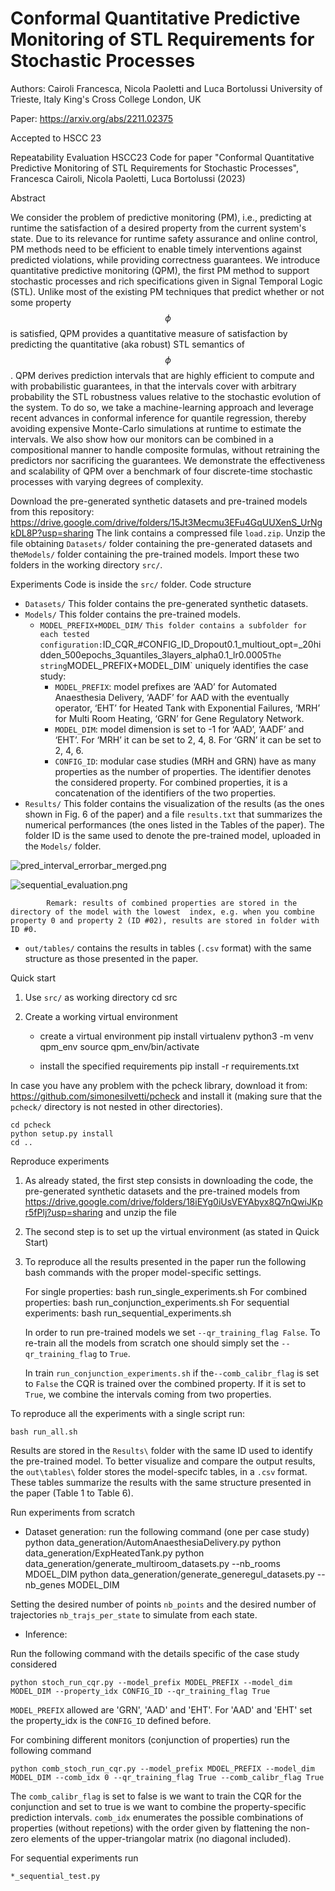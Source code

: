# Conformal Quantitative Predictive Monitoring of STL Requirements for Stochastic Processes


Authors: Cairoli Francesca, Nicola Paoletti and Luca Bortolussi
University of Trieste, Italy
King's Cross College London, UK

Paper: https://arxiv.org/abs/2211.02375

Accepted to HSCC 23


Repeatability Evaluation HSCC23
Code for paper "Conformal Quantitative Predictive Monitoring of STL Requirements for Stochastic Processes",  Francesca Cairoli, Nicola Paoletti, Luca Bortolussi (2023)


Abstract

We consider the problem of predictive monitoring (PM), i.e., predicting at runtime the satisfaction of a desired property from the current system's state. Due to its relevance for runtime safety assurance and online control, PM methods need to be efficient to enable timely interventions against predicted violations, while providing correctness guarantees. 
We introduce quantitative predictive monitoring (QPM), the first PM method to support stochastic processes and rich specifications given in Signal Temporal Logic (STL). Unlike most of the existing PM techniques that predict whether or not some property $$\phi$$ is satisfied, QPM provides a quantitative measure of satisfaction by predicting the quantitative (aka robust) STL semantics of $$\phi$$. QPM derives prediction intervals that are highly efficient to compute and with probabilistic guarantees, in that the intervals cover with arbitrary probability the STL robustness values relative to the stochastic evolution of the system.  To do so, we take a machine-learning approach and leverage recent advances in conformal inference for quantile regression, thereby avoiding expensive Monte-Carlo simulations at runtime to estimate the intervals. 
We also show how our monitors can be combined in a compositional manner to handle composite formulas, without retraining the predictors nor sacrificing the guarantees. 
We demonstrate the effectiveness and scalability of QPM over a benchmark of four discrete-time stochastic processes with varying degrees of complexity. 


Download the pre-generated synthetic datasets and pre-trained models from this repository: https://drive.google.com/drive/folders/15Jt3Mecmu3EFu4GqUUXenS_UrNgkDL8P?usp=sharing
The link contains a compressed file `load.zip`. Unzip the file obtaining `Datasets/` folder containing the pre-generated datasets and the`Models/` folder containing the pre-trained models. Import these two folders in the working directory `src/`.

Experiments
    Code is inside the `src/` folder.
Code structure
- `Datasets/`
            This folder contains the pre-generated synthetic datasets. 
- `Models/`
            This folder contains the pre-trained models.
    - `MODEL_PREFIX+MODEL_DIM/` `
            This folder contains a subfolder for each tested configuration: `ID_CQR_#CONFIG_ID_Dropout0.1_multiout_opt=_20hidden_500epochs_3quantiles_3layers_alpha0.1_lr0.0005`
        The string `MODEL_PREFIX+MODEL_DIM` uniquely identifies the case study:
        - `MODEL_PREFIX`: model prefixes are ‘AAD’ for Automated Anaesthesia Delivery, ‘AADF’ for AAD with the eventually operator, ‘EHT’  for Heated Tank with Exponential Failures, ‘MRH’ for Multi Room Heating, ‘GRN’ for Gene Regulatory Network.
        - `MODEL_DIM`: model dimension is set to -1 for ‘AAD’, ‘AADF’ and ‘EHT’. For ‘MRH’ it can be set to 2, 4, 8. For ‘GRN’ it can be set to 2, 4, 6. 
        - `CONFIG_ID`: modular case studies (MRH and GRN) have as many properties as the number of properties. The identifier denotes the considered property. For combined properties, it is a concatenation of the identifiers of the two properties.
- `Results/`
            This folder contains the visualization of the results (as the ones shown in Fig. 6 of the paper) and a file `results.txt` that summarizes the numerical performances (the ones listed in the Tables of the paper). The folder ID is the same used to denote the pre-trained model, uploaded in the `Models/` folder.


![pred_interval_errorbar_merged.png](https://paper-attachments.dropboxusercontent.com/s_DA8D097E86304DE5F96E09771849284B05AB48EC7B955DA117AA1A2D276BF503_1675701233858_pred_interval_errorbar_merged.png)

![sequential_evaluation.png](https://paper-attachments.dropboxusercontent.com/s_DA8D097E86304DE5F96E09771849284B05AB48EC7B955DA117AA1A2D276BF503_1675701816682_sequential_evaluation.png)



            Remark: results of combined properties are stored in the directory of the model with the lowest  index, e.g. when you combine property 0 and property 2 (ID #02), results are stored in folder with ID #0.
- `out/tables/` contains the results in tables (`.csv`  format) with the same structure as those presented in the paper.



Quick start
1. Use `src/` as working directory
    cd src
    
2. Create a working virtual environment
    - create a virtual environment
    pip install virtualenv
    python3 -m venv qpm_env
    source qpm_env/bin/activate
    
    - install the specified requirements
    pip install -r requirements.txt
    

In case you have any problem with the pcheck library, download it from: https://github.com/simonesilvetti/pcheck and install it (making sure that the `pcheck/` directory is not nested in other directories).

    cd pcheck
    python setup.py install
    cd ..


Reproduce experiments


1. As already stated, the first step consists in downloading the code, the pre-generated synthetic datasets and the pre-trained models from https://drive.google.com/drive/folders/18iEYg0iUsVEYAbyx8Q7nQwiJKpr5fPlj?usp=sharing
    and unzip the file
2. The second step is to set up the virtual environment (as stated in Quick Start)
3. To reproduce all the results presented in the paper run the following bash commands with the proper model-specific settings.


    For single properties: 
    bash run_single_experiments.sh
    For combined properties:
    bash run_conjunction_experiments.sh
    For sequential experiments:
    bash run_sequential_experiments.sh


    In order to run pre-trained models we set `--qr_training_flag False`. To re-train all the models from scratch one should simply set the `--qr_training_flag` to `True`.
    
    In train `run_conjunction_experiments.sh` if the`--comb_calibr_flag` is set to `False` the CQR is trained over the combined property. If it is set to `True`, we combine the intervals coming from two properties.

To reproduce all the experiments with a single script run:

    bash run_all.sh

Results are stored in the `Results\` folder with the same ID used to identify the pre-trained model.
To better visualize and compare the output results, the `out\tables\` folder stores the model-specifc tables, in a `.csv` format. These tables summarize the results with the same structure presented in the paper (Table 1 to Table 6).

Run experiments from scratch
- Dataset generation: run the following command (one per case study)
    python data_generation/AutomAnaesthesiaDelivery.py 
    python data_generation/ExpHeatedTank.py
    python data_generation/generate_multiroom_datasets.py --nb_rooms MDOEL_DIM
    python data_generation/generate_generegul_datasets.py --nb_genes MODEL_DIM

Setting the desired number of points `nb_points` and the desired number of trajectories `nb_trajs_per_state` to simulate from each state.


- Inference:

Run the following command with the details specific of the case study considered

    python stoch_run_cqr.py --model_prefix MODEL_PREFIX --model_dim MODEL_DIM --property_idx CONFIG_ID --qr_training_flag True

`MODEL_PREFIX` allowed are 'GRN', 'AAD' and 'EHT'. For 'AAD' and 'EHT' set the property_idx is the `CONFIG_ID` defined before.

For combining different monitors (conjunction of properties) run the following command

    python comb_stoch_run_cqr.py --model_prefix MDOEL_PREFIX --model_dim MODEL_DIM --comb_idx 0 --qr_training_flag True --comb_calibr_flag True

The `comb_calibr_flag` is set to false is we want to train the CQR for the conjunction and set to true is we want to combine the property-specific prediction intervals. `comb_idx` enumerates the possible combinations of properties (without repetions) with the order given by flattening the non-zero elements of the upper-triangolar matrix (no diagonal included).

For sequential experiments run

    *_sequential_test.py






